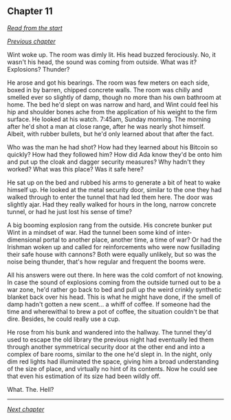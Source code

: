 ## Chapter 11

_[Read from the start](00-preface.md)_

_[Previous chapter](10.md)_

Wint woke up. The room was dimly lit. His head buzzed ferociously. No, it wasn't his head, the sound was coming from outside. What was it? Explosions? Thunder?

He arose and got his bearings. The room was few meters on each side, boxed in by barren, chipped concrete walls. The room was chilly and smelled ever so slightly of damp, though no more than his own bathroom at home. The bed he'd slept on was narrow and hard, and Wint could feel his hip and shoulder bones ache from the application of his weight to the firm surface. He looked at his watch. 7:45am, Sunday morning. The morning after he'd shot a man at close range, after he was nearly shot himself. Albeit, with rubber bullets, but he'd only learned about that after the fact.

Who was the man he had shot? How had they learned about his Bitcoin so quickly? How had they followed him? How did Ada know they'd be onto him and put up the cloak and dagger security measures? Why hadn't they worked? What was this place? Was it safe here?

He sat up on the bed and rubbed his arms to generate a bit of heat to wake himself up. He looked at the metal security door, similar to the one they had walked through to enter the tunnel that had led them here. The door was slightly ajar. Had they really walked for hours in the long, narrow concrete tunnel, or had he just lost his sense of time?

A big booming explosion rang from the outside. His concrete bunker put Wint in a mindset of war. Had the tunnel been some kind of inter-dimensional portal to another place, another time, a time of war? Or had the Irishman woken up and called for reinforcements who were now fusillading their safe house with cannons? Both were equally unlikely, but so was the noise being thunder, that's how regular and frequent the booms were.

All his answers were out there. In here was the cold comfort of not knowing. In case the sound of explosions coming from the outside turned out to be a war zone, he'd rather go back to bed and pull up the weird crinkly synthetic blanket back over his head. This is what he might have done, if the smell of damp hadn't gotten a new scent... a whiff of coffee. If someone had the time and wherewithal to brew a pot of coffee, the situation couldn't be that dire. Besides, he could really use a cup.

He rose from his bunk and wandered into the hallway. The tunnel they'd used to escape the old library the previous night had eventually led them through another symmetrical security door at the other end and into a complex of bare rooms, similar to the one he'd slept in. In the night, only dim red lights had illuminated the space, giving him a broad understanding of the size of place, and virtually no hint of its contents. Now he could see that even his estimation of its size had been wildly off.

What. The. Hell?

---

_[Next chapter](12.md)_
